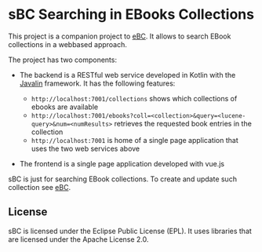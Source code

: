 # sBC Searching in EBooks Collections

This project is a companion project to [eBC](https://github.com/esb-dev/eBC). It allows to search EBook collections in a webbased approach.

The project has two components:

- The backend is a RESTful web service developed in Kotlin with the [Javalin](https://javalin.io) framework. It has the following features:
		
	- ```http://localhost:7001/collections``` shows which collections of ebooks are available 
	- ```http://localhost:7001/ebooks?coll=<collection>&query=<lucene-query>&num=<numResults>``` retrieves the requested book entries in the collection
	- ```http://localhost:7001``` is home of a single page application that uses the two web services above
	
- The frontend is a single page application developed with vue.js

sBC is just for searching EBook collections. To create and update such
collection see [eBC](https://github.com/esb-dev/eBC).

## License

sBC is licensed under the Eclipse Public License (EPL). It uses libraries 
that are licensed under the Apache License 2.0.
